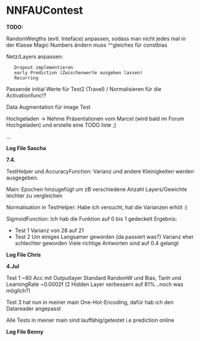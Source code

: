 # NNFAUContest
**TODO:**

RandomWeigths (evtl. Inteface) anpassen, sodass man nicht jedes mal in der Klasse Magic Numbers ändern muss
^^gleiches für constbias

Netz/Layers anpassen:

       Dropout implementieren
       early Prediction (Zwischenwerte ausgeben lassen)
       Recurring

Passende initial Werte für Test2 (Travel) / Normalisieren für die Activationfunc!?

Data Augmentation für image Test
       
Hochgeladen -> Nehme Präsentationen vom Marcel (wird bald im Forum Hochgeladen) und erstelle eine TODO liste ;)

...

**Log File Sascha**

**7.4.**

TestHelper und AccuracyFunction: Varianz und andere Kleinigkeiten werden ausgegeben.

Main: Epochen hinzugefügt um zB verschiedene Anzahl Layers/Gewichte leichter zu vergleichen

Normalisation in TestHelper: Habe ich versucht, hat die Varianzen erhöt :(

SigmoidFunction: Ich hab die Funktion auf 0 bis 1 gedeckelt Ergebnis:
     
- Test 1 Varianz von 28 auf 21 
- Test 2 Um einiges Langsamer geworden (da passiert was?) 
         Varianz eher schlechter geworden Viele richtige Antworten sind auf 0.4 gelangt
               
     

**Log File Chris**

**4.Jul**

Test 1 ~80 Acc mit Outputlayer Standard RandomW und Bias, Tanh und LearningRate ~0.0002f  (2 Hidden Layer verbessern auf 81%...noch was möglich?)

Test 3 hat nun in meiner main One-Hot-Encoding, dafür hab ich den Datareader angepasst

Alle Tests in meiner main sind lauffähig/getestet i.e prediction online

**Log File Benny**

